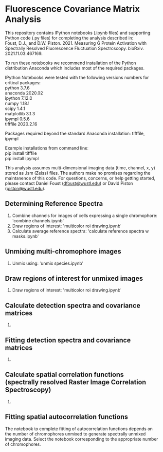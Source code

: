 # Fluorescence Covariance Matrix Analysis
This repository contains IPython notebooks (.ipynb files) and supporting Python code (.py files) for completing the analysis described in:  
Foust, D.J., and D.W. Piston. 2021. Measuring G Protein Activation with Spectrally Resolved Fluorescence Fluctuation Spectroscopy. bioRxiv. 2021.11.03.467169.  

To run these notebooks we recommend installation of the Python distribution Anaconda which includes most of the required packages.

IPython Notebooks were tested with the following versions numbers for critical packages:  
python 3.7.6  
anaconda 2020.02  
ipython 7.12.0  
numpy 1.18.1  
scipy 1.4.1  
matplotlib 3.1.3  
ipympl 0.5.6  
tifffile 2020.2.16  

Packages required beyond the standard Anaconda installation: tifffile, ipympl  

Example installations from command line:  
pip install tifffile  
pip install ipympl  

This analysis assumes multi-dimensional imaging data (time, channel, x, y) stored as .lsm (Zeiss) files. The authors make no promises regarding the maintanence of this code. For questions, concerns, or help getting started, please contact Daniel Foust (dfoust@wustl.edu) or David Piston (piston@wustl.edu).

## Determining Reference Spectra
1. Combine channels for images of cells expressing a single chromophore: 'combine channels.ipynb'  
2. Draw regions of interest: 'multicolor roi drawing.ipynb'  
3. Calculate average reference spectra: 'calculate reference spectra w masks.ipynb'  

## Unmixing multi-chromophore images
1. Unmix using: 'unmix species.ipynb'  

## Draw regions of interest for unmixed images
1. Draw regions of interest: 'multicolor roi drawing.ipynb'  

## Calculate detection spectra and covariance matrices
1. 

## Fitting detection spectra and covariance matrices
1. 

## Calculate spatial correlation functions (spectrally resolved Raster Image Correlation Spectroscopy)
1.  

## Fitting spatial autocorrelation functions 
The notebook to complete fitting of autocorrelation functions depends on the number of chromophores unmixed to generate spectrally unmixed imaging data. Select the notebook corresponding to the appropriate number of chromophores.
